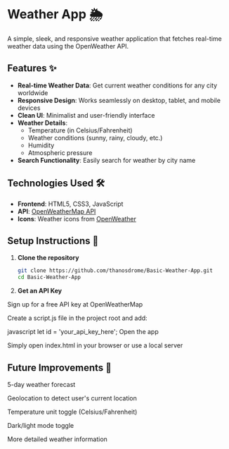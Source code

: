# Weather App 🌦️

A simple, sleek, and responsive weather application that fetches real-time weather data using the OpenWeather API.

## Features ✨

- **Real-time Weather Data**: Get current weather conditions for any city worldwide
- **Responsive Design**: Works seamlessly on desktop, tablet, and mobile devices
- **Clean UI**: Minimalist and user-friendly interface
- **Weather Details**:
  - Temperature (in Celsius/Fahrenheit)
  - Weather conditions (sunny, rainy, cloudy, etc.)
  - Humidity
  - Atmospheric pressure
- **Search Functionality**: Easily search for weather by city name

## Technologies Used 🛠️

- **Frontend**: HTML5, CSS3, JavaScript
- **API**: [OpenWeatherMap API](https://openweathermap.org/api)
- **Icons**: Weather icons from [OpenWeather](https://openweathermap.org/weather-conditions)

## Setup Instructions 🚀

1. **Clone the repository**
   ```bash
   git clone https://github.com/thanosdrome/Basic-Weather-App.git
   cd Basic-Weather-App


2. **Get an API Key**

Sign up for a free API key at OpenWeatherMap

Create a script.js file in the project root and add:

javascript
let id = 'your_api_key_here';
Open the app

Simply open index.html in your browser or use a local server

## Future Improvements 🔮
5-day weather forecast

Geolocation to detect user's current location

Temperature unit toggle (Celsius/Fahrenheit)

Dark/light mode toggle

More detailed weather information